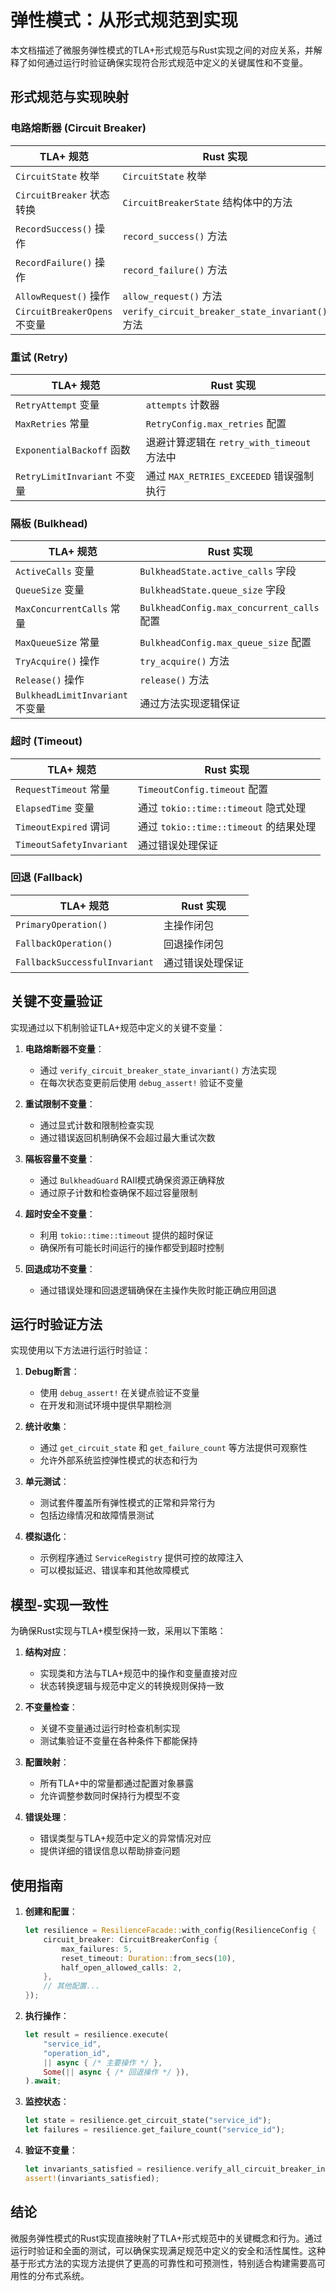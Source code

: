 # 弹性模式：从形式规范到实现

本文档描述了微服务弹性模式的TLA+形式规范与Rust实现之间的对应关系，并解释了如何通过运行时验证确保实现符合形式规范中定义的关键属性和不变量。

## 形式规范与实现映射

### 电路熔断器 (Circuit Breaker)

| TLA+ 规范 | Rust 实现 |
|----------|----------|
| `CircuitState` 枚举 | `CircuitState` 枚举 |
| `CircuitBreaker` 状态转换 | `CircuitBreakerState` 结构体中的方法 |
| `RecordSuccess()` 操作 | `record_success()` 方法 |
| `RecordFailure()` 操作 | `record_failure()` 方法 |
| `AllowRequest()` 操作 | `allow_request()` 方法 |
| `CircuitBreakerOpens` 不变量 | `verify_circuit_breaker_state_invariant()` 方法 |

### 重试 (Retry)

| TLA+ 规范 | Rust 实现 |
|----------|----------|
| `RetryAttempt` 变量 | `attempts` 计数器 |
| `MaxRetries` 常量 | `RetryConfig.max_retries` 配置 |
| `ExponentialBackoff` 函数 | 退避计算逻辑在 `retry_with_timeout` 方法中 |
| `RetryLimitInvariant` 不变量 | 通过 `MAX_RETRIES_EXCEEDED` 错误强制执行 |

### 隔板 (Bulkhead)

| TLA+ 规范 | Rust 实现 |
|----------|----------|
| `ActiveCalls` 变量 | `BulkheadState.active_calls` 字段 |
| `QueueSize` 变量 | `BulkheadState.queue_size` 字段 |
| `MaxConcurrentCalls` 常量 | `BulkheadConfig.max_concurrent_calls` 配置 |
| `MaxQueueSize` 常量 | `BulkheadConfig.max_queue_size` 配置 |
| `TryAcquire()` 操作 | `try_acquire()` 方法 |
| `Release()` 操作 | `release()` 方法 |
| `BulkheadLimitInvariant` 不变量 | 通过方法实现逻辑保证 |

### 超时 (Timeout)

| TLA+ 规范 | Rust 实现 |
|----------|----------|
| `RequestTimeout` 常量 | `TimeoutConfig.timeout` 配置 |
| `ElapsedTime` 变量 | 通过 `tokio::time::timeout` 隐式处理 |
| `TimeoutExpired` 谓词 | 通过 `tokio::time::timeout` 的结果处理 |
| `TimeoutSafetyInvariant` | 通过错误处理保证 |

### 回退 (Fallback)

| TLA+ 规范 | Rust 实现 |
|----------|----------|
| `PrimaryOperation()` | 主操作闭包 |
| `FallbackOperation()` | 回退操作闭包 |
| `FallbackSuccessfulInvariant` | 通过错误处理保证 |

## 关键不变量验证

实现通过以下机制验证TLA+规范中定义的关键不变量：

1. **电路熔断器不变量**：
   - 通过 `verify_circuit_breaker_state_invariant()` 方法实现
   - 在每次状态变更前后使用 `debug_assert!` 验证不变量

2. **重试限制不变量**：
   - 通过显式计数和限制检查实现
   - 通过错误返回机制确保不会超过最大重试次数

3. **隔板容量不变量**：
   - 通过 `BulkheadGuard` RAII模式确保资源正确释放
   - 通过原子计数和检查确保不超过容量限制

4. **超时安全不变量**：
   - 利用 `tokio::time::timeout` 提供的超时保证
   - 确保所有可能长时间运行的操作都受到超时控制

5. **回退成功不变量**：
   - 通过错误处理和回退逻辑确保在主操作失败时能正确应用回退

## 运行时验证方法

实现使用以下方法进行运行时验证：

1. **Debug断言**：
   - 使用 `debug_assert!` 在关键点验证不变量
   - 在开发和测试环境中提供早期检测

2. **统计收集**：
   - 通过 `get_circuit_state` 和 `get_failure_count` 等方法提供可观察性
   - 允许外部系统监控弹性模式的状态和行为

3. **单元测试**：
   - 测试套件覆盖所有弹性模式的正常和异常行为
   - 包括边缘情况和故障情景测试

4. **模拟退化**：
   - 示例程序通过 `ServiceRegistry` 提供可控的故障注入
   - 可以模拟延迟、错误率和其他故障模式

## 模型-实现一致性

为确保Rust实现与TLA+模型保持一致，采用以下策略：

1. **结构对应**：
   - 实现类和方法与TLA+规范中的操作和变量直接对应
   - 状态转换逻辑与规范中定义的转换规则保持一致

2. **不变量检查**：
   - 关键不变量通过运行时检查机制实现
   - 测试集验证不变量在各种条件下都能保持

3. **配置映射**：
   - 所有TLA+中的常量都通过配置对象暴露
   - 允许调整参数同时保持行为模型不变

4. **错误处理**：
   - 错误类型与TLA+规范中定义的异常情况对应
   - 提供详细的错误信息以帮助排查问题

## 使用指南

1. **创建和配置**：

   ```rust
   let resilience = ResilienceFacade::with_config(ResilienceConfig {
       circuit_breaker: CircuitBreakerConfig {
           max_failures: 5,
           reset_timeout: Duration::from_secs(10),
           half_open_allowed_calls: 2,
       },
       // 其他配置...
   });
   ```

2. **执行操作**：

   ```rust
   let result = resilience.execute(
       "service_id", 
       "operation_id",
       || async { /* 主要操作 */ },
       Some(|| async { /* 回退操作 */ }),
   ).await;
   ```

3. **监控状态**：

   ```rust
   let state = resilience.get_circuit_state("service_id");
   let failures = resilience.get_failure_count("service_id");
   ```

4. **验证不变量**：

   ```rust
   let invariants_satisfied = resilience.verify_all_circuit_breaker_invariants();
   assert!(invariants_satisfied);
   ```

## 结论

微服务弹性模式的Rust实现直接映射了TLA+形式规范中的关键概念和行为。通过运行时验证和全面的测试，可以确保实现满足规范中定义的安全和活性属性。这种基于形式方法的实现方法提供了更高的可靠性和可预测性，特别适合构建需要高可用性的分布式系统。
